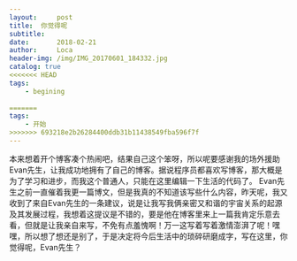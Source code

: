 ```yaml
---
layout:     post                   
title:  你觉得呢              
subtitle:        
date:       2018-02-21              
author:     Loca                    
header-img: /img/IMG_20170601_184332.jpg 
catalog: true                       
<<<<<<< HEAD
tags:                             
    - begining
   
=======
tags:
	- 开始
>>>>>>> 693218e2b26284400ddb31b11438549fba596f7f
---                            
```

本来想着开个博客凑个热闹吧，结果自己这个笨呀，所以呢要感谢我的场外援助Evan先生，让我成功地拥有了自己的博客。据说程序员都喜欢写博客，那大概是为了学习和进步，而我这个普通人，只能在这里编辑一下生活的代码了。
Evan先生之前一直催着我更一篇博文，但是我真的不知道该写些什么内容，昨天呢，我又收到了来自Evan先生的一条建议，说是让我写我俩亲密又和谐的宇宙关系的起源及其发展过程，我想着这提议是不错的，要是他在博客里来上一篇我肯定乐意去看，但就是让我亲自来写，不免有点羞愧啊！万一这写着写着激情澎湃了呢！嘿嘿，所以想了想还是别了，于是决定将今后生活中的琐碎研磨成字，写在这里，你觉得呢，Evan先生？
